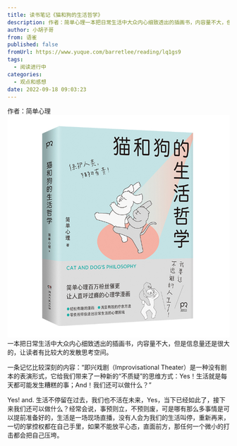 ```yaml
---
title: 读书笔记《猫和狗的生活哲学》
description: 作者：简单心理一本把日常生活中大众内心细致透出的插画书，内容量不大，但是信息量还是很大的，让读者有比较大的发散思考空间。一条记忆比较深刻的内容：“即兴戏剧（Improvisational Theater）是一种没有剧本的表演形式，它给我们带来了一种新的“不质疑”的思维方式：Yes！生活就是每天...
author: 小胡子哥
from: 语雀
published: false
fromUrl: https://www.yuque.com/barretlee/reading/lq1gs9
tags:
  - 阅读进行中
categories:
  - 观点和感想
date: 2022-09-18 09:03:23
---
```


作者：简单心理
![image](/blogimgs/2022/09/18/1663506243131-1f54944b-56a6-4c28-a8e5-737b4fb2c17a.png)
一本把日常生活中大众内心细致透出的插画书，内容量不大，但是信息量还是很大的，让读者有比较大的发散思考空间。


一条记忆比较深刻的内容：“即兴戏剧（Improvisational Theater）是一种没有剧本的表演形式，它给我们带来了一种新的“不质疑”的思维方式：Yes！生活就是每天都可能发生糟糕的事；And！我们还可以做什么？”

Yes! and. 生活不停留在过去，我们也不活在未来，Yes，当下已经如此了，接下来我们还可以做什么？经常会说，事预则立，不预则废，可是哪有那么多事情是可以提前准备好的，生活是一场现场直播，没有人会为我们的生活叫停，重新再来，一切的掌控权都在自己手里，如果不能放平心态，直面前方，那任何一个微小的打击都会把自己压垮。
